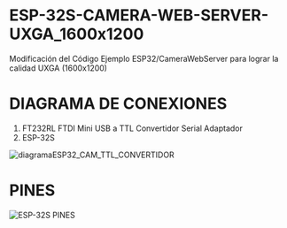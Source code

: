 # ESP-32S-CAMERA-WEB-SERVER-UXGA_1600x1200
Modificación del Código Ejemplo ESP32/CameraWebServer para lograr la calidad  UXGA (1600x1200)

# DIAGRAMA DE CONEXIONES 
1. FT232RL FTDI Mini USB a TTL Convertidor Serial Adaptador
2. ESP-32S

![diagramaESP32_CAM_TTL_CONVERTIDOR](https://github.com/YERCKEN/ESP-32S-CAMERA-WEB-SERVER-UXGA_1600x1200/assets/42678417/a2dd1b55-92d4-4cb9-ae4a-77eb37563150)


# PINES
![ESP-32S PINES](https://github.com/YERCKEN/ESP-32S-CAMERA-WEB-SERVER-UXGA_1600x1200/assets/42678417/a14ad18c-8bfb-4116-8069-5d71629ba7aa)
